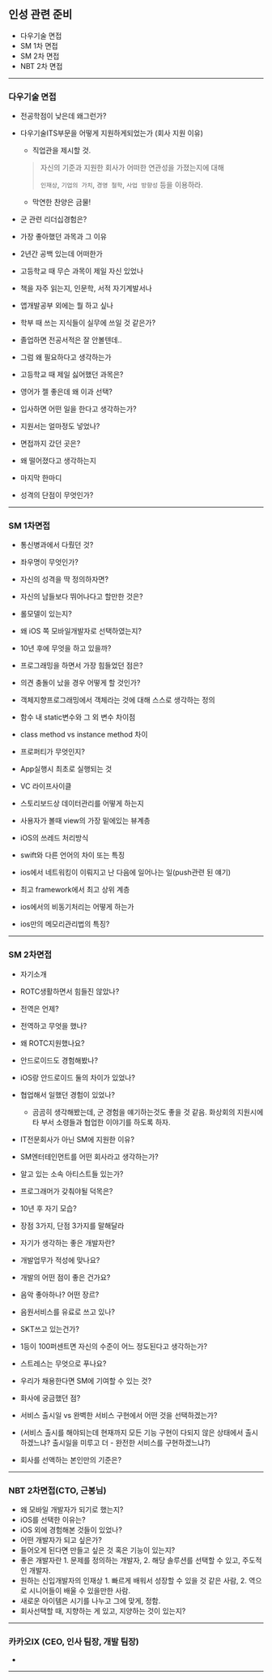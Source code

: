 ## 인성 관련 준비
- 다우기술 면접
- SM 1차 면접
- SM 2차 면접
- NBT 2차 면접

---
### 다우기술 면접

- 전공학점이 낮은데 왜그런가?
- 다우기술ITS부문을 어떻게 지원하게되었는가 (회사 지원 이유)
  - 직업관을 제시할 것.
  > 자신의 기준과 지원한 회사가 어떠한 연관성을 가졌는지에 대해
  >
  > `인재상`, `기업의 가치`, `경영 철학`, `사업 방향성` 등을 이용하라.

  - 막연한 찬양은 금물!

- 군 관련 리더십경험은?
- 가장 좋아했던 과목과 그 이유
- 2년간 공백 있는데 어떠한가
- 고등학교 때 무슨 과목이 제일 자신 있었나
- 책을 자주 읽는지, 인문학, 서적 자기계발서나
- 앱개발공부 외에는 뭘 하고 싶나
- 학부 때 쓰는 지식들이 실무에 쓰일 것 같은가?
- 졸업하면 전공서적은 잘 안볼텐데..
- 그럼 왜 필요하다고 생각하는가
- 고등학교 때 제일 싫어했던 과목은?
- 영어가 젤 좋은데 왜 이과 선택?
- 입사하면 어떤 일을 한다고 생각하는가?
- 지원서는 얼마정도 넣었나?
- 면접까지 갔던 곳은?
- 왜 떨어졌다고 생각하는지
- 마지막 한마디
- 성격의 단점이 무엇인가?

---
### SM 1차면접

- 통신병과에서 다뤘던 것?
- 좌우명이 무엇인가?
- 자신의 성격을 딱 정의하자면?
- 자신의 남들보다 뛰어나다고 할만한 것은?
- 롤모델이 있는지?
- 왜 iOS 쪽 모바일개발자로 선택하였는지?
- 10년 후에 무엇을 하고 있을까?
- 프로그래밍을 하면서 가장 힘들었던 점은?
- 의견 충돌이 났을 경우 어떻게 할 것인가?

- 객체지향프로그래밍에서 객체라는 것에 대해 스스로 생각하는 정의
- 함수 내 static변수와 그 외 변수 차이점
- class method vs instance method 차이
- 프로퍼티가 무엇인지?
- App실행시 최초로 실행되는 것
- VC 라이프사이클
- 스토리보드상 데이터관리를 어떻게 하는지
- 사용자가 볼때 view의 가장 밑에있는 뷰계층
- iOS의 쓰레드 처리방식
- swift와 다른 언어의 차이 또는 특징
- ios에서 네트워킹이 이뤄지고 난 다음에 일어나는 일(push관련 된 얘기)
- 최고 framework에서 최고 상위 계층
- ios에서의 비동기처리는 어떻게 하는가
- ios만의 메모리관리법의 특징?

---
### SM 2차면접

- 자기소개
- ROTC생활하면서 힘들진 않았나?
- 전역은 언제?
- 전역하고 무엇을 했나?
- 왜 ROTC지원했나요?
- 안드로이드도 경험해봤나?
- iOS랑 안드로이드 둘의 차이가 있었나?
- 협업해서 일했던 경험이 있었나?
  - 곰곰히 생각해봤는데, 군 경험을 얘기하는것도 좋을 것 같음. 화상회의 지원시에 타 부서 소령들과 협업한 이야기를 하도록 하자.

- IT전문회사가 아닌 SM에 지원한 이유?
- SM엔터테인먼트를 어떤 회사라고 생각하는가?
- 알고 있는 소속 아티스트들 있는가?
- 프로그래머가 갖춰야될 덕목은?
- 10년 후 자기 모습?
- 장점 3가지, 단점 3가지를 말해달라
- 자기가 생각하는 좋은 개발자란?
- 개발업무가 적성에 맞나요?
- 개발의 어떤 점이 좋은 건가요?
- 음악 좋아하나? 어떤 장르?
- 음원서비스를 유료로 쓰고 있나?
- SKT쓰고 있는건가?
- 1등이 100퍼센트면 자신의 수준이 어느 정도된다고 생각하는가?
- 스트레스는 무엇으로 푸나요?
- 우리가 채용한다면 SM에 기여할 수 있는 것?
- 화사에 궁금했던 점?
- 서비스 출시일 vs 완벽한 서비스 구현에서 어떤 것을 선택하겠는가?
- (서비스 출시를 해야되는데 현재까지 모든 기능 구현이 다되지 않은 상태에서 출시하겠느냐? 출시일을 미루고 더 - 완전한 서비스를 구현하겠느냐?)
- 회사를 선액하는 본인만의 기준은?

---
### NBT 2차면접(CTO, 근봉님)
- 왜 모바일 개발자가 되기로 했는지?
- iOS를 선택한 이유는?
- iOS 외에 경험해본 것들이 있었나?
- 어떤 개발자가 되고 싶은가?
- 들어오게 된다면 만들고 싶은 것 혹은 기능이 있는지?
- 좋은 개발자란 1. 문제를 정의하는 개발자, 2. 해당 솔루션를 선택할 수 있고, 주도적인 개발자.
- 원하는 신입개발자의 인재상 1. 빠르게 배워서 성장할 수 있을 것 같은 사람, 2. 역으로 시니어들이 배울 수 있을만한 사람.
- 새로운 아이템은 시기를 나누고 그에 맞게, 정함.
- 회사선택할 때, 지향하는 게 있고, 지양하는 것이 있는지?

---
### 카카오IX (CEO, 인사 팀장, 개발 팀장)
-

---
